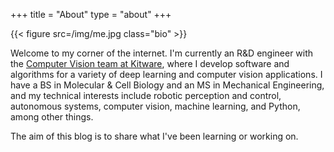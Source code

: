 +++
title = "About"
type = "about"
+++

{{< figure src=/img/me.jpg class="bio" >}}

Welcome to my corner of the internet. I'm currently an R&D engineer with the
[Computer Vision team at Kitware][1], where I develop software and
algorithms for a variety of deep learning and computer vision applications.
I have a BS in Molecular & Cell Biology and an MS in Mechanical Engineering,
and my technical interests include robotic perception and control, autonomous
systems, computer vision, machine learning, and Python, among other things.

The aim of this blog is to share what I've been learning or working on.

[1]: https://www.kitware.com/computer-vision-team/
